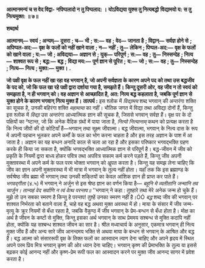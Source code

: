 **आत्मानमन्यं च स वेद विद्वा-** **नपिप्पलादो न तु पिप्पलाद: ।** **योऽविद्यया युक्स तु नित्यबद्धो** **विद्यामयो य: स तु नित्यमुक्त: ॥ ७॥** 

**शब्दार्थ** 

**आत्मानम्—** **स्वयं** **; अन्यम्—** **दूसरा** **; च—** **भी** **; स:—** **वह** **; वेद—** **जानता है** **; विद्वान्—** **सर्वज्ञ होने से** **; अपिप्पल-अद:—** **वृक्ष के** **फलों को नहीं खाने वाला** **; न—** **नहीं** **; तु—** **लेकिन** **; पिप्पल-अद:—** **वृक्ष के फलों को खाने वाला** **; य:—** **जो** **; अविद्यया—** **अज्ञान से** **; युक्—** **परिपूर्ण** **; स:—** **वह** **; तु—** **निस्सन्देह** **; नित्य—** **शाश्वत रूप से** **; बद्ध:—** **बद्ध** **; विद्या मय:—** **पूर्ण ज्ञान से पूरित** **;** **य:—** **जो** **; स:—** **वह** **; तु—** **निस्सन्देह** **; नित्य—** **नित्य** **; मुक्त:—** **मुक्त।** **.** 

**जो पक्षी वृक्ष के फल नहीं खा रहा वह भगवान् है, जो अपनी सर्वज्ञता के कारण अपने पद** **को तथा उस बद्धजीव के पद को, जो कि फल खा रहे पक्षी द्वारा दर्शाया गया है, समझते हैं।** **किन्तु दूसरी ओर, वह जीव न तो स्वयं को समझता है, न ही भगवान् को। वह अज्ञान से** **आच्छादित है, अत: नित्य बद्ध कहलाता है, जबकि पूर्ण ज्ञान से युक्त होने के कारण भगवान्** **नित्य मुक्त हैं।** **तात्पर्य :** इस श्लोक में *विद्यामय* शब्द भगवान् की अन्तरंगा शक्ति का सूचक है, उनकी बहिरंगा शक्ति *महामाया* का नहीं। भौतिक जगत में विद्या तथा अविद्या दोनों हैं, किन्तु इस श्लोक में *विद्या* उस अन्तरंगा आध्यात्मिक ज्ञान की सूचक है, जिससे भगवान् सर्वज्ञ हैं। वृक्ष पर के दो पक्षियों का ²ष्टान्त, जो कि अनेक वैदिक ग्रंथों में पाया जाता है, *नित्यो नित्यानाम्* कथन को प्रत्यक्ष करता है कि नित्य जीवों की दो कोटियाँ हैं—भगवान् तथा सूक्ष्म जीवात्मा। बद्ध जीवात्मा, भगवान् के नित्य दास के रूप में अपनी पहचान भूलकर अपने कर्मों के फल का भोग करना चाहता है और इस तरह अज्ञान के पाश में आ जाता है। अज्ञान का यह बन्धन अनादि काल से चला आ रहा है और इसका परिष्कार भगवद्भक्ति ग्रहण करके ही किया जा सकता है, क्योंकि भगवद्भक्ति आध्यात्मिक ज्ञान से परिपूर्ण है। बद्ध-जीवन में जीव को प्रकृति के नियमों द्वारा बाध्य होकर पवित्र तथा अपवित्र सकाम कर्म करने पड़ते हैं, किन्तु जीव अपनी मुक्तावस्था में अपने कर्म के फल परम भोक्ता भगवान् को अॢपत करता है। किन्तु यह समझ लेना चाहिए कि जीव का ज्ञान अपनी मुक्तावस्था में भी मात्रा में भगवान् के तुल्य नहीं होता। यहाँ तक कि इस ब्रह्माण्ड के सर्वश्रेष्ठ जीव ब्रह्मा भी भगवान् तथा उनकी शकि्तयों का केवल आंशिक ज्ञान ही प्राप्त कर पाते हैं। *भगवद्गीता* (४.५) में भगवान् ने अर्जुन से इस श्रेष्ठ ज्ञान का वर्णन किया है— *बहूनि मे व्यतीतानि जन्मानि तव चार्जुन।* *तान्यहं वेद सर्वाणि न त्वं वेत्थ परन्तप॥* ''भगवान् ने कहा : तुश्हारे तथा मेरे अनेक जन्म हो चुके हैं। मुझे तो उन सबका स्मरण है किन्तु हे परन्तप! तुश्हें उनका स्मरण नहीं है।ÓÓ *बद्ध* शब्द जीव की भगवान् पर शाश्वत निर्भरता को बताने वाला है, चाहे वह बद्ध अथवा मुक्त अवस्था में हो। माया के संसार में जीव जन्म-मृत्यु के क्रूर नियमों से बँधा रहता है, जबकि वैकुण्ठ में जीव भगवान् के प्रेम-बन्धन से बँधा होता है। मोक्ष का अर्थ है जीवन के कष्टों से मुक्ति, किन्तु इसका अर्थ भगवान् के साथ प्रेममय सश्बन्ध से मुक्ति कदापि नहीं होता, क्योंकि यह सश्बन्ध शाश्वत जीवन का सार है। श्रील मध्वाचार्य के अनुसार, एकमात्र भगवान् ही नित्य मुक्त जीव हैं और अन्य सारे जीव आनन्दमय भक्ति से अथवा माया के बन्धन से भगवान् के आश्रित और बद्ध हैं। बद्ध आत्मा को संसाररूपी वृक्ष के तिक्त फलों का आस्वादन त्याग देना चाहिए और अपने हृदय में स्थित अपने परम प्रिय मित्र भगवान् कृष्ण की ओर ध्यान देना चाहिए। भगवान् कृष्ण की प्रेमाभक्ति के तुल्य या इससे बढ़कर कोई आनन्द नहीं और कृष्ण-प्रेम रूपी फल का आस्वादन करने पर मुक्त जीव आनन्द सागर में प्रवेश करता है।  